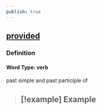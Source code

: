 ```yaml
---
publish: true
---
```


## [provided](https://dictionary.cambridge.org/dictionary/english/provided)

### Definition
#### Word Type: verb
past simple and past participle of

>[!example] Example
> - 
